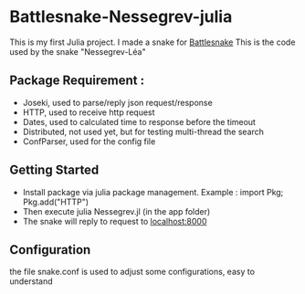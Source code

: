 # Battlesnake-Nessegrev-julia

This is my first Julia project. I made a snake for [Battlesnake](http://play.battlesnake.com)
This is the code used by the snake "Nessegrev-Léa"



## Package Requirement :
 - Joseki, used to parse/reply json request/response
 - HTTP,  used to receive http request
 - Dates,  used to calculated time to response before the timeout
 - Distributed,  not used yet, but for testing multi-thread the search
 - ConfParser, used for the config file


## Getting Started

 - Install package via julia package management. Example :  import Pkg; Pkg.add("HTTP")
 - Then execute  julia Nessegrev.jl (in the app folder)
 - The snake will reply to request to [localhost:8000](http://localhost:8000)


## Configuration

  the file snake.conf is used to adjust some configurations, easy to understand



